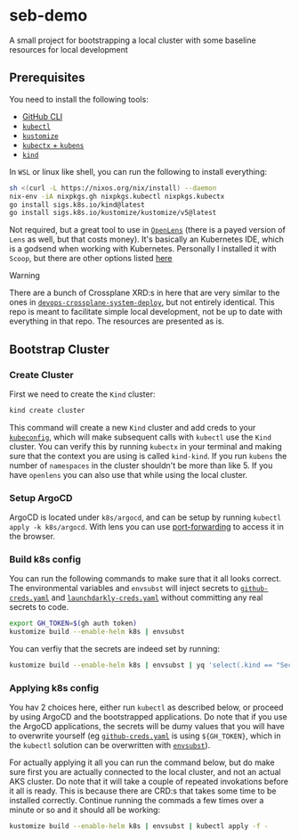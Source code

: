 # seb-demo

A small project for bootstrapping a local cluster with some baseline resources for local development

## Prerequisites

You need to install the following tools:

* [GitHub CLI](https://github.com/cli/cli)
* [``kubectl``](https://kubernetes.io/docs/tasks/tools/#kubectl)
* [`kustomize`](https://kubectl.docs.kubernetes.io/installation/kustomize/)
* [`kubectx` + `kubens`](https://github.com/ahmetb/kubectx)
* [`kind`](https://kubernetes.io/docs/tasks/tools/#kind)

In `WSL` or linux like shell, you can run the following to install everything:

```sh
sh <(curl -L https://nixos.org/nix/install) --daemon
nix-env -iA nixpkgs.gh nixpkgs.kubectl nixpkgs.kubectx
go install sigs.k8s.io/kind@latest
go install sigs.k8s.io/kustomize/kustomize/v5@latest
```

Not required, but a great tool to use in [``OpenLens``](https://github.com/MuhammedKalkan/OpenLens) (there is a payed version of `Lens` as well, but that costs money). It's basically an Kubernetes IDE, which is a godsend when working with Kubernetes. Personally I installed it with `Scoop`, but there are other options listed [here](https://github.com/MuhammedKalkan/OpenLens#installation)

> [!WARNING]
> There are a bunch of Crossplane XRD:s in here that are very similar to the ones in [`devops-crossplane-system-deploy`](https://github.com/SnowSoftwareGlobal/devops-crossplane-system-deploy), but not entirely identical. This repo is meant to facilitate simple local development, not be up to date with everything in that repo. The resources are presented as is.

## Bootstrap Cluster

### Create Cluster

First we need to create the `Kind` cluster:

```sh
kind create cluster
```

This command will create a new `Kind` cluster and add creds to your [``kubeconfig``](https://kubernetes.io/docs/concepts/configuration/organize-cluster-access-kubeconfig/), which will make subsequent calls with `kubectl` use the ``Kind`` cluster. You can verify this by running `kubectx` in your terminal and making sure that the context you are using is called `kind-kind`. If you run `kubens` the number of `namespaces` in the cluster shouldn't be more than like 5. If you have ``openlens`` you can also use that while using the local cluster.

### Setup ArgoCD

ArgoCD is located under ``k8s/argocd``, and can be setup by running `kubectl apply -k k8s/argocd`. With lens you can use [port-forwarding](https://docs.k8slens.dev/cluster/use-port-forwarding/) to access it in the browser. 

### Build k8s config

You can run the following commands to make sure that it all looks correct. The environmental variables and `envsubst` will inject secrets to [`github-creds.yaml`](/k8s/crossplane-providers/github/github-creds.yaml) and [`launchdarkly-creds.yaml`](/k8s/crossplane-providers/launchdarkly/launchdarkly-creds.yaml) without committing any real secrets to code.

```sh
export GH_TOKEN=$(gh auth token)
kustomize build --enable-helm k8s | envsubst
```

You can verfiy that the secrets are indeed set by running:

```sh
kustomize build --enable-helm k8s | envsubst | yq 'select(.kind == "Secret")'
```

### Applying k8s config

You hav 2 choices here, either run `kubectl` as described below, or proceed by using ArgoCD and the bootstrapped applications. Do note that if you use the ArgoCD applications, the secrets will be dumy values that you will have to overwrite yourself (eg [`github-creds.yaml`](/k8s/crossplane-system/crossplane-providers/github/github-creds.yaml) is using `${GH_TOKEN}`, which in the ``kubectl`` solution can be overwritten with [`envsubst`](https://www.gnu.org/software/gettext/manual/html_node/envsubst-Invocation.html)).

For actually applying it all you can run the command below, but do make sure first you are actually connected to the local cluster, and not an actual AKS cluster. Do note that it will take a couple of repeated invokations before it all is ready. This is because there are CRD:s that takes some time to be installed correctly. Continue running the commads a few times over a minute or so and it should all be working:

```sh
kustomize build --enable-helm k8s | envsubst | kubectl apply -f -
```
